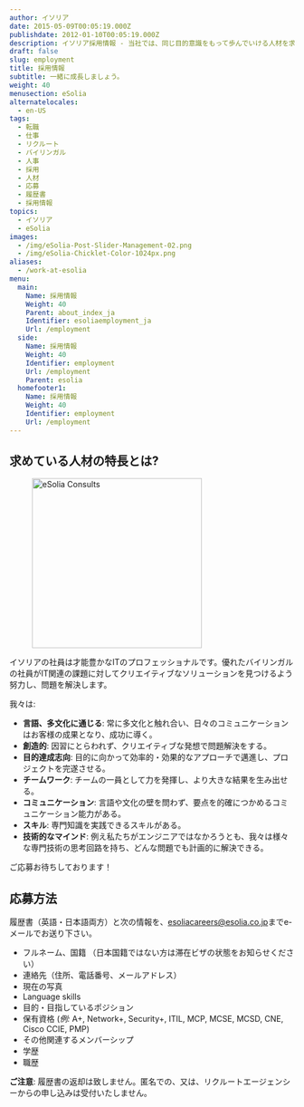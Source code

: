 ```yaml
---
author: イソリア
date: 2015-05-09T00:05:19.000Z
publishdate: 2012-01-10T00:05:19.000Z
description: イソリア採用情報 - 当社では、同じ目的意識をもって歩んでいける人材を求めています。ぜひお問い合わせください。
draft: false
slug: employment
title: 採用情報
subtitle: 一緒に成長しましょう。
weight: 40
menusection: eSolia
alternatelocales:
  - en-US
tags:
  - 転職
  - 仕事
  - リクルート
  - バイリンガル
  - 人事
  - 採用
  - 人材
  - 応募
  - 履歴書
  - 採用情報
topics:
  - イソリア
  - eSolia
images:
  - /img/eSolia-Post-Slider-Management-02.png
  - /img/eSolia-Chicklet-Color-1024px.png
aliases:
  - /work-at-esolia
menu:
  main:
    Name: 採用情報
    Weight: 40
    Parent: about_index_ja
    Identifier: esoliaemployment_ja
    Url: /employment
  side:
    Name: 採用情報
    Weight: 40
    Identifier: employment
    Url: /employment
    Parent: esolia
  homefooter1:
    Name: 採用情報
    Weight: 40
    Identifier: employment
    Url: /employment
---
```


## 求めている人材の特長とは?

<figure class="image-container">
<img class="materialboxed right responsive-img z-depth-1" width="300" data-caption="eSolia Consults" alt="eSolia Consults" src="/img/eSolia-Post-Slider-Management-02.png" >
</figure>

イソリアの社員は才能豊かなITのプロフェッショナルです。優れたバイリンガルの社員がIT関連の課題に対してクリエイティブなソリューションを見つけるよう努力し、問題を解決します。

我々は:

* **言語、多文化に通じる**: 常に多文化と触れ合い、日々のコミュニケーションはお客様の成果となり、成功に導く。
* **創造的**: 因習にとらわれず、クリエイティブな発想で問題解決をする。
* **目的達成志向**: 目的に向かって効率的・効果的なアプローチで邁進し、プロジェクトを完遂させる。
* **チームワーク**: チームの一員として力を発揮し、より大きな結果を生み出せる。
* **コミュニケーション**: 言語や文化の壁を問わず、要点を的確につかめるコミュニケーション能力がある。
* **スキル**: 専門知識を実践できるスキルがある。
* **技術的なマインド**: 例え私たちがエンジニアではなかろうとも、我々は様々な専門技術の思考回路を持ち、どんな問題でも計画的に解決できる。

 ご応募お待ちしております！

## 応募方法

履歴書（英語・日本語両方）と次の情報を、<esoliacareers@esolia.co.jp>までe-メールでお送り下さい。

* フルネーム、国籍 （日本国籍ではない方は滞在ビザの状態をお知らせください）
* 連絡先（住所、電話番号、メールアドレス）
* 現在の写真
* Language skills
* 目的・目指しているポジション
* 保有資格 (_例:_ A+, Network+, Security+, ITIL, MCP, MCSE, MCSD, CNE, Cisco CCIE, PMP)
* その他関連するメンバーシップ
* 学歴
* 職歴

<span class="red-text text-darken-4"><strong>ご注意</strong></span>: 履歴書の返却は致しません。匿名での、又は、リクルートエージェンシーからの申し込みは受付いたしません。

